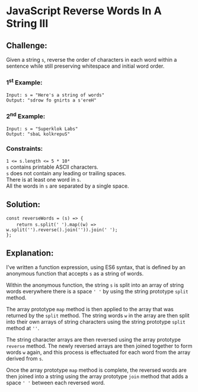 # JavaScript Reverse Words In A String III

## Challenge:

Given a string `s`, reverse the order of characters in each word within a sentence while still preserving whitespace and initial word order.

### 1<sup>st</sup> Example:

`Input: s = "Here's a string of words"`
<br/>
`Output: "sdrow fo gnirts a s'ereH"`

### 2<sup>nd</sup> Example:

`Input: s = "Superklok Labs"`
<br/>
`Output: "sbaL kolkrepuS"`

### Constraints:

`1 <= s.length <= 5 * 10⁴`
<br/>
`s` contains printable ASCII characters.
<br/>
`s` does not contain any leading or trailing spaces.
<br/>
There is at least one word in `s`.
<br/>
All the words in `s` are separated by a single space.

## Solution:

`const reverseWords = (s) => {`
<br/>
&nbsp;&nbsp;&nbsp;&nbsp;&nbsp;&nbsp;&nbsp;`return s.split(' ').map((w) => w.split('').reverse().join('')).join(' ');`
<br/>
`};`

## Explanation:

I've written a function expression, using ES6 syntax, that is defined by an anonymous function that accepts `s` as a string of words.
<br/>

Within the anonymous function, the string `s` is split into an array of string words everywhere there is a space `' '` by using the string prototype `split` method.
<br/>

The array prototype `map` method is then applied to the array that was returned by the `split` method. The string words `w` in the array are then split into their own arrays of string characters using the string prototype `split` method at `''`.
<br/>

The string character arrays are then reversed using the array prototype `reverse` method. The newly reversed arrays are then joined together to form words `w` again, and this process is effectuated for each word from the array derived from `s`.
<br/>

Once the array prototype `map` method is complete, the reversed words are then joined into a string using the array prototype `join` method that adds a space `' '` between each reversed word.
<br/>
<br/>